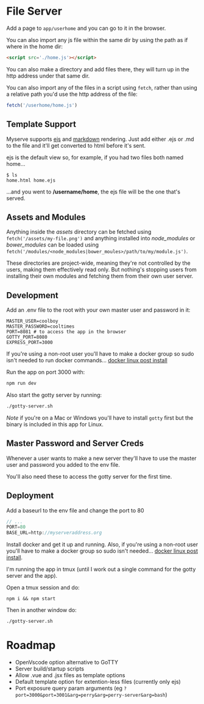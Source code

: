 # File Server

Add a page to `app/userhome` and you can go to it in the browser.

You can also import any js file within the same dir by using the path as if
where in the home dir:

```html
<script src='./home.js'></script>
```

You can also make a directory and add files there, they will turn up in the
http address under that same dir.

You can also import any of the files in a script using `fetch`, rather than
using a relative path you'd use the http address of the file:

```js
fetch('/userhome/home.js')
```

## Template Support

Myserve supports [ejs](https://github.com/mde/ejs) and
[markdown](https://www.markdownguide.org) rendering. Just add either .ejs or
.md to the file and it'll get converted to html before it's sent.

ejs is the default view so, for example, if you had two files both named home...

```posix
$ ls
home.html home.ejs
```

...and you went to **/username/home**, the ejs file will be the one that's
served.

## Assets and Modules

Anything inside the *assets* directory can be fetched using
`fetch('/assets/my-file.png')` and anything installed into *node_modules* or
*bower_modules* can be loaded using
`fetch('/modules/<node_modules|bower_moules>/path/to/my/module.js')`.

These directories are project-wide, meaning they're not controlled by the users,
making them effectively read only. But nothing's stopping users from installing
their own modules and fetching them from their own user server.

## Development

Add an .env file to the root with your own master user and password in it:

```posix
MASTER_USER=coolboy
MASTER_PASSWORD=cooltimes
PORT=8081 # to access the app in the browser
GOTTY_PORT=8080
EXPRESS_PORT=3000
```

If you're using a non-root user you'll have to make a docker group so sudo
isn't needed to run docker commands... [docker linux post
install](https://docs.docker.com/engine/install/linux-postinstall/)

Run the app on port 3000 with:

```bash
npm run dev
```

Also start the gotty server by running:

```bash
./gotty-server.sh
```

*Note* if you're on a Mac or Windows you'll have to install `gotty` first but the
binary is included in this app for Linux.

## Master Password and Server Creds

Whenever a user wants to make a new server they'll have to use the master
user and password you added to the env file.

You'll also need these to access the gotty server for the first time.

## Deployment

Add a baseurl to the env file and change the port to 80

```js
// ...
PORT=80
BASE_URL=http://myserveraddress.org
```

Install docker and get it up and running. Also, if you're using a non-root user
you'll have to make a docker group so sudo isn't needed... [docker linux post
install](https://docs.docker.com/engine/install/linux-postinstall/).

I'm running the app in tmux (until I work out a single command for the gotty
server and the app).

Open a tmux session and do:

```posix
npm i && npm start
```

Then in another window do:

```posix
./gotty-server.sh
```

# Roadmap

- OpenVscode option alternative to GoTTY
- Server build/startup scripts
- Allow .vue and .jsx files as template options
- Default template option for extention-less files (currently only ejs)
- Port exposure query param arguments (eg `?port=3000&port=3001&arg=perry&arg=perry-server&arg=bash`)
